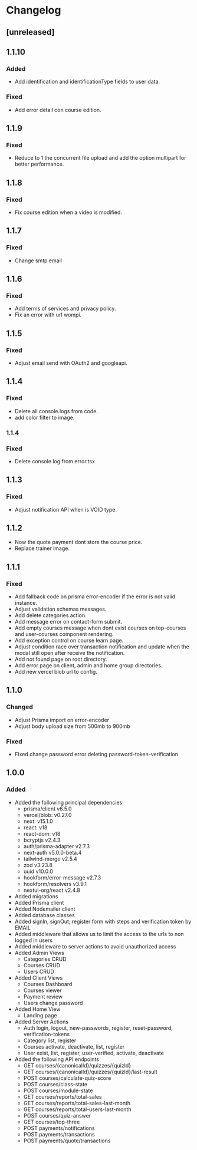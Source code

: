 # Changelog

## [unreleased]

## 1.1.10

### Added

- Add identification and identificationType fields to user data.

### Fixed

- Add error detail con course edition.

## 1.1.9

### Fixed

- Reduce to 1 the concurrent file upload and add the option multipart for better performance.

## 1.1.8

### Fixed

- Fix course edition when a video is modified.

## 1.1.7

### Fixed

- Change smtp email

## 1.1.6

### Fixed

- Add terms of services and privacy policy.
- Fix an error with url wompi.

## 1.1.5

### Fixed

- Adjust email send with OAuth2 and googleapi.

## 1.1.4

### Fixed

- Delete all console.logs from code.
- add color filter to image.

### 1.1.4

### Fixed

- Delete console.log from error.tsx

## 1.1.3

### Fixed

- Adjust notification API when is VOID type.

## 1.1.2

- Now the quote payment dont store the course price.
- Replace trainer image.

## 1.1.1

### Fixed

- Add fallback code on prisma error-encoder if the error is not valid instance.
- Adjust validation schemas messages.
- Add delete categories action.
- Add message error on contact-form submit.
- Add empty courses message when dont exist courses on top-courses and user-courses component rendering.
- Add exception control on course learn page.
- Adjust condition race over transaction notification and update when the modal still open after receive the notification.
- Add not found page on root directory.
- Add error page on client, admin and home group directories.
- Add new vercel blob url to config.

## 1.1.0

### Changed

- Adjust Prisma import on error-encoder
- Adjust body upload size from 500mb to 900mb

### Fixed

- Fixed change password error deleting password-token-verification

## 1.0.0

### Added

- Added the following principal dependencies: 
    - prisma/client v6.5.0
    - vercel/blob: v0.27.0
    - next: v15.1.0
    - react: v18
    - react-dom: v18
    - bcryptjs v2.4.3
    - auth/prisma-adapter v2.7.3
    - next-auth v5.0.0-beta.4
    - tailwind-merge v2.5.4
    - zod v3.23.8
    - uuid v10.0.0
    - hookform/error-message v2.7.3
    - hookform/resolvers v3.9.1
    - nextui-org/react v2.4.8
- Added migrations
- Added Prisma client
- Added Nodemailer client
- Added database classes
- Added signIn, signOut, register form with steps and verification token by EMAIL
- Added middleware that allows us to limit the access to the urls to non logged in users
- Added middleware to server actions to avoid unauthorized access
- Added Admin Views
    - Categories CRUD
    - Courses CRUD
    - Users CRUD
- Added Client Views
    - Courses Dashboard
    - Courses viewer
    - Payment review
    - Users change password
- Added Home View
    - Landing page
- Added Server Actions
    - Auth login, logout, new-passwords, register, reset-password, verification-tokens
    - Category list, register
    - Courses activate, deactivate, list, register
    - User exist, list, register, user-verified, activate, deactivate
- Added the following API endpoints
    - GET courses/{canonicalId}/quizzes/{quizId}
    - GET courses/{canonicalId}/quizzes/{quizId}/last-result
    - POST courses/calculate-quiz-score
    - POST courses/class-state
    - POST courses/module-state
    - GET courses/reports/total-sales
    - GET courses/reports/total-sales-last-month
    - GET courses/reports/total-users-last-month
    - POST courses/quiz-answer
    - GET courses/top-three
    - POST payments/notifications
    - POST payments/transactions
    - POST payments/quote/transactions
